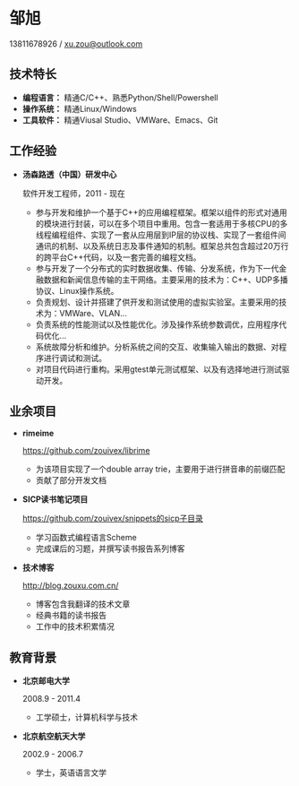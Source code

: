# 邹旭

13811678926 / xu.zou@outlook.com

## 技术特长

*   **编程语言：** 精通C/C++、熟悉Python/Shell/Powershell
*   **操作系统：** 精通Linux/Windows
*   **工具软件：** 精通Viusal Studio、VMWare、Emacs、Git

## 工作经验

*   **汤森路透（中国）研发中心**

    软件开发工程师，2011 - 现在
    
    - 参与开发和维护一个基于C++的应用编程框架。框架以组件的形式对通用的模块进行封装，可以在多个项目中重用。包含一套适用于多核CPU的多线程编程组件、实现了一套从应用层到IP层的协议栈、实现了一套组件间通讯的机制、以及系统日志及事件通知的机制。框架总共包含超过20万行的跨平台C++代码，以及一套完善的编程文档。
    - 参与开发了一个分布式的实时数据收集、传输、分发系统，作为下一代金融数据和新闻信息传输的主干网络。主要采用的技术为：C++、UDP多播协议、Linux操作系统。
    - 负责规划、设计并搭建了供开发和测试使用的虚拟实验室。主要采用的技术为：VMWare、VLAN...
    - 负责系统的性能测试以及性能优化。涉及操作系统参数调优，应用程序代码优化...
    - 系统故障分析和维护。分析系统之间的交互、收集输入输出的数据、对程序进行调试和测试。
    - 对项目代码进行重构。采用gtest单元测试框架、以及有选择地进行测试驱动开发。

## 业余项目

*   **rimeime**
    
    https://github.com/zouivex/librime

    - 为该项目实现了一个double array trie，主要用于进行拼音串的前缀匹配
    - 贡献了部分开发文档

*   **SICP读书笔记项目**

    https://github.com/zouivex/snippets的sicp子目录

    - 学习函数式编程语言Scheme
    - 完成课后的习题，并撰写读书报告系列博客

*   **技术博客**
    
    http://blog.zouxu.com.cn/

    - 博客包含我翻译的技术文章
    - 经典书籍的读书报告
    - 工作中的技术积累情况

## 教育背景

*   **北京邮电大学**

    2008.9 - 2011.4

    - 工学硕士，计算机科学与技术

*   **北京航空航天大学**

    2002.9 - 2006.7

    - 学士，英语语言文学
